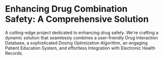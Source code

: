 # Enhancing Drug Combination Safety: A Comprehensive Solution
 A cutting-edge project dedicated to enhancing drug safety. We're crafting a dynamic solution that seamlessly combines a user-friendly Drug Interaction Database, a sophisticated Dosing Optimization Algorithm, an engaging Patient Education System, and effortless Integration with Electronic Health Records.
